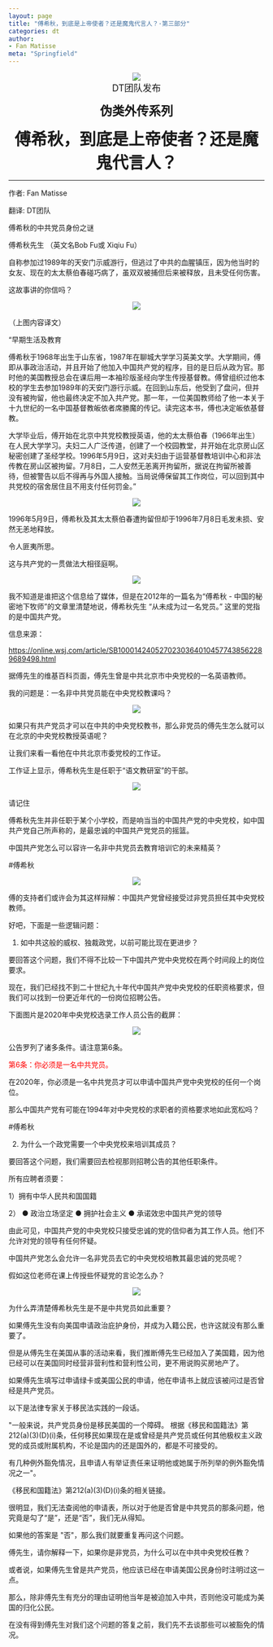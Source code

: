 ```yaml
---
layout: page
title: "傅希秋，到底是上帝使者？还是魔鬼代言人？·第三部分"
categories: dt
author:
- Fan Matisse
meta: "Springfield"
---
```


<center>
    <img src="../../../../image/dt/logo.png"/>
</center>

<center>
    <font size=4>
        DT团队发布
    </font>
</center>
    
**<center><font size=5>伪类外传系列</font></center>**
    
**<center><font size=6>傅希秋，到底是上帝使者？还是魔鬼代言人？</font></center>**

<hr>

作者: Fan Matisse

翻译: DT团队

傅希秋的中共党员身份之谜 

傅希秋先生 （英文名Bob Fu或 Xiqiu Fu）

自称参加过1989年的天安门示威游行，但逃过了中共的血腥镇压，因为他当时的女友、现在的太太蔡伯春碰巧病了，虽双双被捕但后来被释放，且未受任何伤害。

这故事讲的你信吗？

<center>
    <img src="../../../../image/dt/fxq_3_1.png"/>
</center>

（上图内容译文）

“早期生活及教育

傅希秋于1968年出生于山东省，1987年在聊城大学学习英美文学。大学期间，傅即从事政治活动，并且开始了他加入中国共产党的程序，目的是日后从政为官。那时他的美国教授总会在课后用一本袖珍版圣经向学生传授基督教。傅曾组织过他本校的学生去参加1989年的天安门游行示威。在回到山东后，他受到了盘问，但并没有被拘留，他也最终决定不加入共产党。那一年，一位美国教师给了他一本关于十九世纪的一名中国基督教皈依者席勝魔的传记。读完这本书，傅也决定皈依基督教。

大学毕业后，傅开始在北京中共党校教授英语，他的太太蔡伯春（1966年出生）在人民大学学习。夫妇二人广泛传道，创建了一个校园教堂，并开始在北京房山区秘密创建了圣经学校。1996年5月9日，这对夫妇由于运营基督教培训中心和非法传教在房山区被拘留。7月8日，二人安然无恙离开拘留所，据说在拘留所被善待，但被警告以后不得再与外国人接触。当局说傅保留其工作岗位，可以回到其中共党校的宿舍居住且不用支付任何罚金。”

<center>
    <img src="../../../../image/dt/fxq_3_2.png"/>
</center>

1996年5月9日，傅希秋及其太太蔡伯春遭拘留但却于1996年7月8日毛发未损、安然无恙地释放。

令人匪夷所思。

这与共产党的一贯做法大相径庭啊。

<center>
    <img src="../../../../image/dt/fxq_3_3.png"/>
</center>

我不知道是谁把这个信息给了媒体，但是在2012年的一篇名为“傅希秋 - 中国的秘密地下牧师”的文章里清楚地说，傅希秋先生 “从未成为过一名党员。” 这里的党指的是中国共产党。

信息来源：

https://online.wsj.com/article/SB10001424052702303640104577438562289689498.html

据傅先生的维基百科页面，傅先生曾是中共北京市中央党校的一名英语教师。

我的问题是：一名非中共党员能在中央党校教课吗？

<center>
    <img src="../../../../image/dt/fxq_3_4.png"/>
</center>

如果只有共产党员才可以在中共的中央党校教书，那么非党员的傅先生怎么就可以在北京的中央党校教授英语呢？

让我们来看一看他在中共北京市委党校的工作证。

工作证上显示，傅希秋先生是任职于“语文教研室”的干部。

<center>
    <img src="../../../../image/dt/fxq_3_5.png"/>
</center>

请记住

傅希秋先生并非任职于某个小学校，而是响当当的中国共产党的中央党校，如中国共产党自己所声称的，是最忠诚的中国共产党党员的摇篮。

中国共产党怎么可以容许一名非中共党员去教育培训它的未来精英？

#傅希秋

<center>
    <img src="../../../../image/dt/fxq_3_6.png"/>
</center>

傅的支持者们或许会为其这样辩解：中国共产党曾经接受过非党员担任其中央党校教师。

好吧，下面是一些逻辑问题：

1. 如中共这般的威权、独裁政党，以前可能比现在更进步？

要回答这个问题，我们不得不比较一下中国共产党中央党校在两个时间段上的岗位要求。

现在，我们已经找不到二十世纪九十年代中国共产党中央党校的任职资格要求，但我们可以找到一份更近年代的一份岗位招聘公告。

下面图片是2020年中央党校选录工作人员公告的截屏：

<center>
    <img src="../../../../image/dt/fxq_3_7.png"/>
</center>

公告罗列了诸多条件。请注意第6条。

<font color="red">第6条：你必须是一名中共党员。</font>

在2020年，你必须是一名中共党员才可以申请中国共产党中央党校的任何一个岗位。

那么中国共产党有可能在1994年对中央党校的求职者的资格要求地如此宽松吗？

#傅希秋

2. 为什么一个政党需要一个中央党校来培训其成员？

要回答这个问题，我们需要回去检视那则招聘公告的其他任职条件。

所有应聘者须要：

1）拥有中华人民共和国国籍

2）
●	政治立场坚定
●	拥护社会主义
●	承诺效忠中国共产党的领导

由此可见，中国共产党的中央党校只接受忠诚的党的信仰者为其工作人员。他们不允许对党的领导有任何怀疑。

中国共产党怎么会允许一名非党员去它的中央党校培教其最忠诚的党员呢？

假如这位老师在课上传授些怀疑党的言论怎么办？

<center>
    <img src="../../../../image/dt/fxq_3_8.png"/>
</center>

为什么弄清楚傅希秋先生是不是中共党员如此重要？

如果傅先生没有向美国申请政治庇护身份，并成为入籍公民，也许这就没有那么重要了。

但是从傅先生在美国从事的活动来看，我们推断傅先生已经加入了美国籍，因为他已经可以在美国同时经营非营利性和营利性公司，更不用说购买房地产了。

如果傅先生填写过申请绿卡或美国公民的申请，他在申请书上就应该被问过是否曾经是共产党员。

以下是法律专家关于移民法实践的一段话。

"一般来说，共产党员身份是移民美国的一个障碍。 根据《移民和国籍法》第212(a)(3)(D)(i)条，任何移民如果现在是或曾经是共产党员或任何其他极权主义政党的成员或附属机构，不论是国内的还是国外的，都是不可接受的。

有几种例外豁免情况，且申请人有举证责任来证明他或她属于所列举的例外豁免情况之一"。

《移民和国籍法》第212(a)(3)(D)(i)条的相关链接。

很明显，我们无法查阅他的申请表，所以对于他是否曾是中共党员的那条问题，他究竟是勾了“是”，还是“否”，我们无从得知。

如果他的答案是 "否"，那么我们就要重复再问这个问题。

傅先生，请你解释一下，如果你是非党员，为什么可以在中共中央党校任教？

或者说，如果傅先生曾是共产党员，他应该已经在申请美国公民身份时注明过这一点。

那么，除非傅先生有充分的理由证明他当年是被迫加入中共，否则他没可能成为美国的归化公民。

在没有得到傅先生对我们这个问题的答复之前，我们先不去谈那些可以被豁免的情况。
